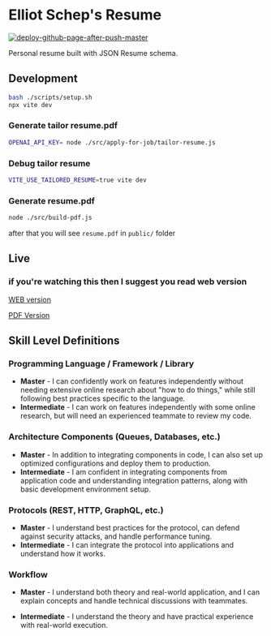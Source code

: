 # Elliot Schep's Resume

[![deploy-github-page-after-push-master](https://github.com/chicken-suop/resume/actions/workflows/deploy-gh-page.yml/badge.svg)](https://github.com/chicken-suop/resume/actions/workflows/deploy-gh-page.yml)

Personal resume built with JSON Resume schema.

## Development

```bash
bash ./scripts/setup.sh
npx vite dev
```

### Generate tailor resume.pdf

```bash
OPENAI_API_KEY= node ./src/apply-for-job/tailor-resume.js
```

### Debug tailor resume

```bash
VITE_USE_TAILORED_RESUME=true vite dev
```

### Generate resume.pdf

```bash
node ./src/build-pdf.js
```

after that you will see `resume.pdf` in `public/` folder

## Live

### if you're watching this then I suggest you read web version

[WEB version](https://chicken-suop.github.io/resume/)

[PDF Version](https://chicken-suop.github.io/resume/resume.pdf)

## Skill Level Definitions

### Programming Language / Framework / Library

- **Master** - I can confidently work on features independently
  without needing extensive online research about "how to do things,"
  while still following best practices specific to the language.
- **Intermediate** - I can work on features independently with some online research,
  but will need an experienced teammate to review my code.

### Architecture Components (Queues, Databases, etc.)

- **Master** - In addition to integrating components in code,
  I can also set up optimized configurations and deploy them to production.
- **Intermediate** - I am confident in integrating components from application code
  and understanding integration patterns,
  along with basic development environment setup.

### Protocols (REST, HTTP, GraphQL, etc.)

- **Master** - I understand best practices for the protocol,
  can defend against security attacks,
  and handle performance tuning.
- **Intermediate** - I can integrate the protocol into applications
  and understand how it works.

### Workflow

- **Master** - I understand both theory and real-world application,
  and I can explain concepts and
  handle technical discussions with teammates.

- **Intermediate** - I understand the theory and have practical experience
  with real-world execution.

